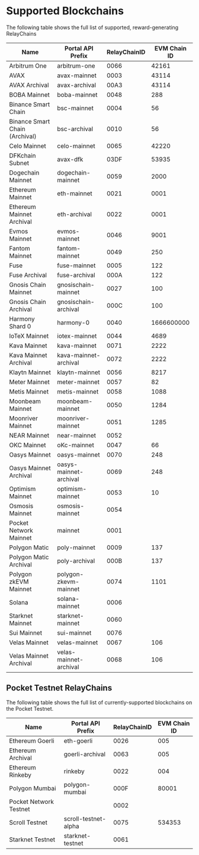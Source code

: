 # Supported Blockchains
The following table shows the full list of supported, reward-generating RelayChains

| Name                                 | Portal API Prefix         | RelayChainID | EVM Chain ID |
| ------------------------------------ | ------------------------- | ------------ | ------------ |
| Arbitrum One                         | arbitrum-one              | 0066         | 42161        |
| AVAX                                 | avax-mainnet              | 0003         | 43114        |
| AVAX Archival                        | avax-archival             | 00A3         | 43114        |
| BOBA Mainnet                         | boba-mainnet              | 0048         | 288          |
| Binance Smart Chain                  | bsc-mainnet               | 0004         |       56     |
| Binance Smart Chain (Archival)       | bsc-archival              | 0010         |       56     |
| Celo Mainnet                         | celo-mainnet              | 0065         |    42220     |
| DFKchain Subnet                      | avax-dfk                  | 03DF         | 53935        |
| Dogechain Mainnet                    | dogechain-mainnet         | 0059         | 2000         |
| Ethereum Mainnet                     | eth-mainnet               | 0021         |    0001      |
| Ethereum Mainnet Archival            | eth-archival              | 0022         |    0001      |
| Evmos Mainnet                        | evmos-mainnet             | 0046         | 9001         |
| Fantom Mainnet                       | fantom-mainnet            | 0049         | 250          | 
| Fuse                                 | fuse-mainnet              | 0005         | 122          |
| Fuse Archival                        | fuse-archival             | 000A         | 122          |
| Gnosis Chain Mainnet                 | gnosischain-mainnet       | 0027         | 100          |
| Gnosis Chain Archival                | gnosischain-archival      | 000C         | 100          |
| Harmony Shard 0                      | harmony-0                 | 0040         | 1666600000   |
| IoTeX Mainnet                        | iotex-mainnet             | 0044         | 4689         |
| Kava Mainnet                         | kava-mainnet              | 0071         | 2222         |
| Kava Mainnet Archival                | kava-mainnet-archival     | 0072         | 2222         |
| Klaytn Mainnet                       | klaytn-mainnet            | 0056         | 8217         |
| Meter Mainnet                        | meter-mainnet             | 0057         | 82           |
| Metis Mainnet                        | metis-mainnet             | 0058         | 1088         |
| Moonbeam Mainnet                     | moonbeam-mainnet          | 0050         | 1284         |
| Moonriver Mainnet                    | moonriver-mainnet         | 0051         | 1285         |
| NEAR Mainnet                         | near-mainnet              | 0052         |              |
| OKC Mainnet                          | oKc-mainnet               | 0047         | 66           |
| Oasys Mainnet                        | oasys-mainnet             | 0070         | 248          |
| Oasys Mainnet Archival               | oasys-mainnet-archival    | 0069         | 248          |
| Optimism Mainnet                     | optimism-mainnet          | 0053         | 10           |
| Osmosis Mainnet                      | osmosis-mainnet           | 0054         |              |
| Pocket Network Mainnet               | mainnet                   | 0001         |              |
| Polygon Matic                        | poly-mainnet              | 0009         | 137          |
| Polygon Matic Archival               | poly-archival             | 000B         | 137          |
| Polygon zkEVM Mainnet                | polygon-zkevm-mainnet     | 0074         | 1101         |
| Solana                               | solana-mainnet            | 0006         |              |
| Starknet Mainnet                     | starknet-mainnet          | 0060         |              |
| Sui Mainnet                          | sui-mainnet               | 0076         |              |
| Velas Mainnet                        | velas-mainnet             | 0067         | 106          |
| Velas Mainnet Archival               | velas-mainnet-archival    | 0068         | 106          |

## Pocket Testnet RelayChains
The following table shows the full list of currently-supported blockchains on the Pocket Testnet.

| Name                                 | Portal API Prefix         | RelayChainID | EVM Chain ID |
| ------------------------------------ | ------------------------- | ------------ | ------------ |
| Ethereum Goerli                               | eth-goerli                | 0026    |  005      |
| Ethereum  Archival                      | goerli-archival           | 0063         |  005      |
| Ethereum Rinkeby                        | rinkeby             | 0022         |   004        |
| Polygon Mumbai                       | polygon-mumbai            | 000F         |  80001       |
| Pocket Network Testnet                |                           | 0002         |            |
| Scroll Testnet                       | scroll-testnet-alpha       | 0075         |  534353      |
| Starknet Testnet                     | starknet-testnet          | 0061         |              |

